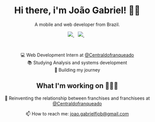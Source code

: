 
<h1 align='center'>
  Hi there, i'm João Gabriel! 👋🏻
</h1>

<p align='center'>
  A mobile and web developer from Brazil.
</p>

<p align='center'>
  
  <a href="https://www.linkedin.com/in/joaogabrielf/">
    <img src="https://img.shields.io/badge/linkedin-%230077B5.svg?&style=for-the-badge&logo=linkedin&logoColor=white" />
  </a>&nbsp;&nbsp;
  <a href="https://www.instagram.com/joaogabrielfjob/">
    <img src="https://img.shields.io/badge/instagram-%23E4405F.svg?&style=for-the-badge&logo=instagram&logoColor=white" />        
  </a>&nbsp;&nbsp;
  
</p> 

<br>

<p align='center'>
  💻 Web Development Intern at 
  <a href ="https://centraldofranqueado.com.br">
    @Centraldofranqueado
  </a> <br>
  📚 Studying Analysis and systems development <br>
  🍂 Building my journey <br>
</p>


<h2 align='center'>What I'm working on 👨🏻‍💻</h2>

<p align='center'>
  🚀 Reinventing the relationship between franchises and franchisees at
  <a href ="https://centraldofranqueado.com.br">
    @Centraldofranqueado
  </a>
</p>

<p align='center'>
  📫 How to reach me: <a href='mailto:joao.gabrielfjob@gmail.com'>joao.gabrielfjob@gmail.com</a>
</p>

